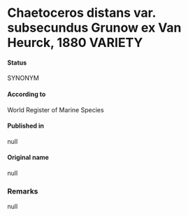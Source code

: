 Chaetoceros distans var. subsecundus Grunow ex Van Heurck, 1880 VARIETY
=======

#### Status
SYNONYM

#### According to
World Register of Marine Species

#### Published in
null

#### Original name
null

### Remarks
null